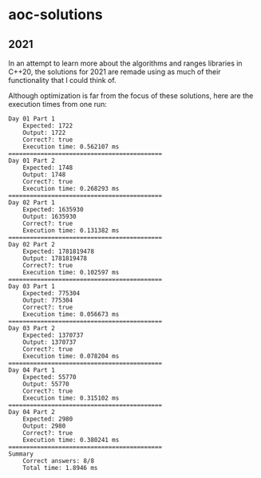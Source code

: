# aoc-solutions

## 2021
In an attempt to learn more about the algorithms and ranges libraries in C++20, the solutions for 2021 are remade using as much of their functionality that I could think of.

Although optimization is far from the focus of these solutions, here are the execution times from one run:
```
Day 01 Part 1
	Expected: 1722
	Output: 1722
	Correct?: true
	Execution time: 0.562107 ms
===========================================
Day 01 Part 2
	Expected: 1748
	Output: 1748
	Correct?: true
	Execution time: 0.268293 ms
===========================================
Day 02 Part 1
	Expected: 1635930
	Output: 1635930
	Correct?: true
	Execution time: 0.131382 ms
===========================================
Day 02 Part 2
	Expected: 1781819478
	Output: 1781819478
	Correct?: true
	Execution time: 0.102597 ms
===========================================
Day 03 Part 1
	Expected: 775304
	Output: 775304
	Correct?: true
	Execution time: 0.056673 ms
===========================================
Day 03 Part 2
	Expected: 1370737
	Output: 1370737
	Correct?: true
	Execution time: 0.078204 ms
===========================================
Day 04 Part 1
	Expected: 55770
	Output: 55770
	Correct?: true
	Execution time: 0.315102 ms
===========================================
Day 04 Part 2
	Expected: 2980
	Output: 2980
	Correct?: true
	Execution time: 0.380241 ms
===========================================
Summary
	Correct answers: 8/8
	Total time: 1.8946 ms
```
